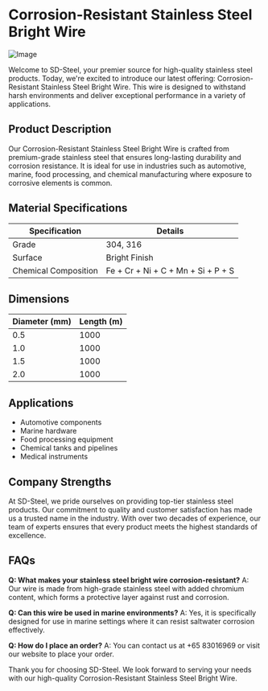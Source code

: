 # Corrosion-Resistant Stainless Steel Bright Wire

![Image](https://github.com/user-attachments/assets/2567258e-e124-4816-932d-1809bd27ef0b)

Welcome to SD-Steel, your premier source for high-quality stainless steel products. Today, we're excited to introduce our latest offering: Corrosion-Resistant Stainless Steel Bright Wire. This wire is designed to withstand harsh environments and deliver exceptional performance in a variety of applications.

## Product Description

Our Corrosion-Resistant Stainless Steel Bright Wire is crafted from premium-grade stainless steel that ensures long-lasting durability and corrosion resistance. It is ideal for use in industries such as automotive, marine, food processing, and chemical manufacturing where exposure to corrosive elements is common.

## Material Specifications

| Specification | Details |
|---------------|---------|
| Grade         | 304, 316 |
| Surface       | Bright Finish |
| Chemical Composition | Fe + Cr + Ni + C + Mn + Si + P + S |

## Dimensions

| Diameter (mm) | Length (m) |
|---------------|------------|
| 0.5           | 1000       |
| 1.0           | 1000       |
| 1.5           | 1000       |
| 2.0           | 1000       |

## Applications

- Automotive components
- Marine hardware
- Food processing equipment
- Chemical tanks and pipelines
- Medical instruments

## Company Strengths

At SD-Steel, we pride ourselves on providing top-tier stainless steel products. Our commitment to quality and customer satisfaction has made us a trusted name in the industry. With over two decades of experience, our team of experts ensures that every product meets the highest standards of excellence.

## FAQs

**Q: What makes your stainless steel bright wire corrosion-resistant?**
A: Our wire is made from high-grade stainless steel with added chromium content, which forms a protective layer against rust and corrosion.

**Q: Can this wire be used in marine environments?**
A: Yes, it is specifically designed for use in marine settings where it can resist saltwater corrosion effectively.

**Q: How do I place an order?**
A: You can contact us at +65 83016969 or visit our website to place your order.

Thank you for choosing SD-Steel. We look forward to serving your needs with our high-quality Corrosion-Resistant Stainless Steel Bright Wire.